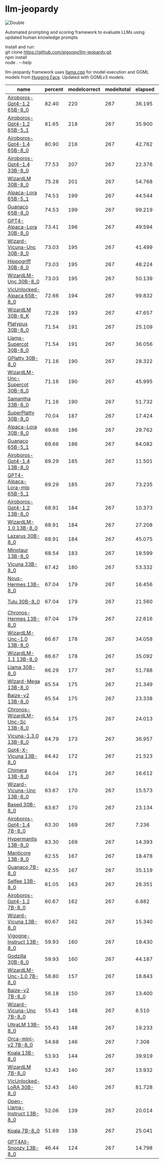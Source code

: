 # llm-jeopardy

![Double](dbljeopardy.png)

Automated prompting and scoring framework to evaluate LLMs using updated human knowledge prompts

Install and run:  
git clone https://github.com/aigoopy/llm-jeopardy.git  
npm install  
node . --help  

llm-jeopardy framework uses [llama.cpp](https://github.com/ggerganov/llama.cpp) for model execution and GGML models from [Hugging Face](https://huggingface.co). 
Updated with GGMLv3 models.

<!--- TABLESTART --->
|name|percent|modelcorrect|modeltotal|elapsed|answerlen|msize|mdate|
|----|----|----|----|----|----|----|----|
|<a href="https://huggingface.co/TheBloke/airoboros-65B-gpt4-1.2-GGML" target="_blank">Airoboros-Gpt4-1.2 65B-8_0</a>|82.40|220|267|36.195|12.58|69.37|2023/06/14 16:35:46|
|<a href="https://huggingface.co/TheBloke/airoboros-65B-gpt4-1.2-GGML" target="_blank">Airoboros-Gpt4-1.2 65B-5_1</a>|81.65|218|267|35.900|12.73|48.97|2023/06/14 15:25:37|
|<a href="https://huggingface.co/TheBloke/airoboros-65B-gpt4-1.4-GGML" target="_blank">Airoboros-Gpt4-1.4 65B-8_0</a>|80.90|216|267|42.762|21.94|69.37|2023/06/29 20:25:57|
|<a href="https://huggingface.co/TheBloke/airoboros-33B-gpt4-1.4-GGML" target="_blank">Airoboros-Gpt4-1.4 33B-8_0</a>|77.53|207|267|22.376|16.95|34.56|2023/06/26 17:53:42|
|<a href="https://huggingface.co/TheBloke/WizardLM-30B-GGML" target="_blank">WizardLM 30B-8_0</a>|75.28|201|267|54.768|216.47|34.56|2023/06/06 21:08:15|
|<a href="https://huggingface.co/TheBloke/alpaca-lora-65B-GGML" target="_blank">Alpaca-Lora 65B-5_1</a>|74.53|199|267|44.544|35.12|48.97|2023/05/20 12:57:30|
|<a href="https://huggingface.co/TheBloke/guanaco-65B-GGML" target="_blank">Guanaco 65B-8_0</a>|74.53|199|267|99.219|183.90|69.37|2023/05/26 08:46:34|
|<a href="https://huggingface.co/TheBloke/gpt4-alpaca-lora-30B-4bit-GGML" target="_blank">GPT4-Alpaca-Lora 30B-8_0</a>|73.41|196|267|49.594|160.56|34.56|2023/05/20 04:13:39|
|<a href="https://huggingface.co/TheBloke/Wizard-Vicuna-30B-Uncensored-GGML" target="_blank">Wizard-Vicuna-Unc 30B-8_0</a>|73.03|195|267|41.499|123.69|34.56|2023/05/30 04:33:26|
|<a href="https://huggingface.co/TheBloke/hippogriff-30b-chat-GGML" target="_blank">Hippogriff 30B-8_0</a>|73.03|195|267|48.224|156.18|34.56|2023/05/31 09:16:01|
|<a href="https://huggingface.co/TheBloke/WizardLM-30B-Uncensored-GGML" target="_blank">WizardLM-Unc 30B-8_0</a>|73.03|195|267|50.139|166.04|34.56|2023/05/22 14:34:25|
|<a href="https://huggingface.co/TheBloke/VicUnlocked-alpaca-65B-QLoRA-GGML" target="_blank">VicUnlocked-Alpaca 65B-8_0</a>|72.66|194|267|99.832|174.35|69.37|2023/05/30 00:09:02|
|<a href="https://huggingface.co/TheBloke/WizardLM-30B-GGML" target="_blank">WizardLM 30B-6_K</a>|72.28|193|267|47.657|229.89|26.69|2023/06/06 19:03:43|
|<a href="https://huggingface.co/TheBloke/Platypus-30B-GGML" target="_blank">Platypus 30B-8_0</a>|71.54|191|267|25.109|24.06|34.56|2023/06/29 01:30:17|
|<a href="https://huggingface.co/TheBloke/llama-30b-supercot-GGML" target="_blank">Llama-Supercot 30B-8_0</a>|71.54|191|267|36.056|96.27|34.56|2023/05/28 12:22:12|
|<a href="https://huggingface.co/TheBloke/GPlatty-30B-GGML" target="_blank">GPlatty 30B-8_0</a>|71.16|190|267|28.322|36.81|34.56|2023/06/29 00:01:01|
|<a href="https://huggingface.co/TheBloke/WizardLM-Uncensored-SuperCOT-StoryTelling-30B-GGML" target="_blank">WizardLM-Unc-Supercot 30B-8_0</a>|71.16|190|267|45.995|145.77|34.56|2023/06/01 11:07:15|
|<a href="https://huggingface.co/TheBloke/samantha-33B-GGML" target="_blank">Samantha 33B-8_0</a>|71.16|190|267|51.732|194.53|34.56|2023/05/29 10:18:08|
|<a href="https://huggingface.co/TheBloke/SuperPlatty-30B-GGML" target="_blank">SuperPlatty 30B-8_0</a>|70.04|187|267|17.424|23.26|34.56|2023/07/03 21:07:50|
|<a href="https://huggingface.co/TheBloke/Alpaca-Lora-30B-GGML" target="_blank">Alpaca-Lora 30B-8_0</a>|69.66|186|267|29.762|59.60|34.56|2023/06/01 07:50:56|
|<a href="https://huggingface.co/TheBloke/guanaco-65B-GGML" target="_blank">Guanaco 65B-5_1</a>|69.66|186|267|84.082|188.65|48.97|2023/05/25 18:58:18|
|<a href="https://huggingface.co/TheBloke/airoboros-13B-gpt4-1.4-GGML" target="_blank">Airoboros-Gpt4-1.4 13B-8_0</a>|69.29|185|267|11.501|18.18|13.83|2023/06/22 08:32:58|
|<a href="https://huggingface.co/TheBloke/gpt4-alpaca-lora_mlp-65B-GGML" target="_blank">GPT4-Alpaca-Lora-mlp 65B-5_1</a>|69.29|185|267|73.235|149.22|48.97|2023/05/20 17:04:49|
|<a href="https://huggingface.co/TheBloke/airoboros-13B-gpt4-1.2-GGML" target="_blank">Airoboros-Gpt4-1.2 13B-8_0</a>|68.91|184|267|10.373|12.75|13.83|2023/06/16 13:03:21|
|<a href="https://huggingface.co/TheBloke/wizardLM-13B-1.0-GGML" target="_blank">WizardLM-1.0 13B-8_0</a>|68.91|184|267|27.208|236.21|13.83|2023/05/27 16:17:01|
|<a href="https://huggingface.co/TheBloke/30B-Lazarus-GGML" target="_blank">Lazarus 30B-8_0</a>|68.91|184|267|45.075|145.88|34.56|2023/06/07 15:58:57|
|<a href="https://huggingface.co/TheBloke/minotaur-13B-GGML" target="_blank">Minotaur 13B-8_0</a>|68.54|183|267|19.599|169.73|13.83|2023/06/08 21:45:25|
|<a href="https://huggingface.co/TheBloke/vicuna-33B-GGML" target="_blank">Vicuna 33B-8_0</a>|67.42|180|267|53.332|178.43|34.56|2023/06/30 16:08:40|
|<a href="https://huggingface.co/TheBloke/Nous-Hermes-13B-GGML" target="_blank">Nous-Hermes 13B-8_0</a>|67.04|179|267|16.456|102.69|13.83|2023/06/03 13:44:45|
|<a href="https://huggingface.co/TheBloke/tulu-30B-GGML" target="_blank">Tulu 30B-8_0</a>|67.04|179|267|21.560|19.49|34.56|2023/06/10 21:47:05|
|<a href="https://huggingface.co/TheBloke/chronos-hermes-13B-GGML" target="_blank">Chronos-Hermes 13B-8_0</a>|67.04|179|267|22.616|187.16|13.83|2023/06/13 11:02:08|
|<a href="https://huggingface.co/TheBloke/WizardLM-13B-V1.0-Uncensored-GGML" target="_blank">WizardLM-Unc-1.0 13B-8_0</a>|66.67|178|267|34.058|264.51|13.83|2023/06/20 07:44:48|
|<a href="https://huggingface.co/TheBloke/WizardLM-13B-V1.1-GGML" target="_blank">WizardLM-1.1 13B-8_0</a>|66.67|178|267|35.092|449.91|13.83|2023/07/07 16:35:42|
|<a href="https://huggingface.co/TheBloke/LLaMa-30B-GGML" target="_blank">Llama 30B-8_0</a>|66.29|177|267|51.788|167.48|34.56|2023/05/20 19:50:17|
|<a href="https://huggingface.co/TheBloke/wizard-mega-13B-GGML" target="_blank">Wlzard-Mega 13B-8_0</a>|65.54|175|267|21.349|172.90|13.83|2023/05/20 03:50:25|
|<a href="https://huggingface.co/TheBloke/Project-Baize-v2-13B-GGML" target="_blank">Baize-v2 13B-8_0</a>|65.54|175|267|23.338|187.11|13.83|2023/05/24 12:00:06|
|<a href="https://huggingface.co/TheBloke/chronos-wizardlm-uc-scot-st-13B-GGML" target="_blank">Chronos-WizardLM-Unc-Sc 13B-8_0</a>|65.54|175|267|24.013|203.54|13.83|2023/06/07 14:08:04|
|<a href="https://huggingface.co/TheBloke/vicuna-13b-v1.3.0-GGML" target="_blank">Vicuna-1.3.0 13B-8_0</a>|64.79|173|267|36.957|316.16|13.83|2023/06/25 11:15:58|
|<a href="https://huggingface.co/TheBloke/gpt4-x-vicuna-13B-GGML" target="_blank">Gpt4-X-Vicuna 13B-8_0</a>|64.42|172|267|21.523|183.07|13.83|2023/05/20 05:02:06|
|<a href="https://huggingface.co/TheBloke/13B-Chimera-GGML" target="_blank">Chimera 13B-8_0</a>|64.04|171|267|16.612|123.45|13.83|2023/06/03 13:08:37|
|<a href="https://huggingface.co/TheBloke/Wizard-Vicuna-13B-Uncensored-GGML" target="_blank">Wizard-Vicuna-Unc 13B-8_0</a>|63.67|170|267|15.573|98.12|13.83|2023/05/20 02:05:09|
|<a href="https://huggingface.co/TheBloke/based-30B-GGML" target="_blank">Based 30B-8_0</a>|63.67|170|267|23.134|34.53|34.56|2023/06/03 10:54:07|
|<a href="https://huggingface.co/TheBloke/airoboros-7B-gpt4-1.4-GGML" target="_blank">Airoboros-Gpt4-1.4 7B-8_0</a>|63.30|169|267|7.236|21.32|7.16|2023/06/22 07:53:28|
|<a href="https://huggingface.co/TheBloke/13B-HyperMantis-GGML" target="_blank">Hypermantis 13B-8_0</a>|63.30|169|267|14.393|90.85|13.83|2023/06/03 00:38:54|
|<a href="https://huggingface.co/TheBloke/Manticore-13B-GGML" target="_blank">Manticore 13B-8_0</a>|62.55|167|267|18.478|134.84|13.83|2023/05/20 14:17:21|
|<a href="https://huggingface.co/TheBloke/guanaco-7B-GGML" target="_blank">Guanaco 7B-8_0</a>|62.55|167|267|35.119|700.85|7.16|2023/05/25 20:18:25|
|<a href="https://huggingface.co/TheBloke/Selfee-13B-GGML" target="_blank">Selfee 13B-8_0</a>|61.05|163|267|28.351|183.17|13.83|2023/06/06 14:23:41|
|<a href="https://huggingface.co/TheBloke/airoboros-7B-gpt4-1.2-GGML" target="_blank">Airoboros-Gpt4-1.2 7B-8_0</a>|60.67|162|267|6.882|16.69|7.16|2023/06/16 12:45:31|
|<a href="https://huggingface.co/TheBloke/wizard-vicuna-13B-GGML" target="_blank">Wizard-Vicuna 13B-8_0</a>|60.67|162|267|15.340|100.12|13.83|2023/05/20 02:44:04|
|<a href="https://huggingface.co/TheBloke/Vigogne-Instruct-13B-GGML" target="_blank">Vigogne-Instruct 13B-8_0</a>|59.93|160|267|19.430|128.52|13.83|2023/05/25 21:58:38|
|<a href="https://huggingface.co/TheBloke/GodziLLa-30B-GGML" target="_blank">Godzilla 30B-8_0</a>|59.93|160|267|44.187|222.78|34.56|2023/07/09 12:43:22|
|<a href="https://huggingface.co/TheBloke/WizardLM-7B-V1.0-Uncensored-GGML" target="_blank">WizardLM-Unc-1.0 7B-8_0</a>|58.80|157|267|18.843|275.48|7.16|2023/06/18 12:59:11|
|<a href="https://huggingface.co/TheBloke/Project-Baize-v2-7B-GGML" target="_blank">Baize-v2 7B-8_0</a>|56.18|150|267|13.400|181.61|7.16|2023/05/24 11:38:45|
|<a href="https://huggingface.co/TheBloke/Wizard-Vicuna-7B-Uncensored-GGML" target="_blank">Wizard-Vicuna-Unc 7B-8_0</a>|55.43|148|267|8.510|82.15|7.16|2023/05/20 01:07:29|
|<a href="https://huggingface.co/TheBloke/UltraLM-13B-GGML" target="_blank">UltraLM 13B-8_0</a>|55.43|148|267|19.233|136.31|13.83|2023/06/29 21:37:25|
|<a href="https://huggingface.co/TheBloke/orca_mini_v2_7B-GGML" target="_blank">Orca-mini-v2 7B-8_0</a>|54.68|146|267|7.308|126.75|7.16|2023/07/04 08:19:54|
|<a href="https://huggingface.co/TheBloke/koala-13B-GGML" target="_blank">Koala 13B-8_0</a>|53.93|144|267|39.919|426.62|13.83|2023/05/20 05:33:31|
|<a href="https://huggingface.co/TheBloke/wizardLM-7B-GGML" target="_blank">WizardLM 7B-8_0</a>|52.43|140|267|13.932|193.84|7.16|2023/05/20 00:19:49|
|<a href="https://huggingface.co/TheBloke/VicUnlocked-30B-LoRA-GGML" target="_blank">VicUnlocked-LoRA 30B-8_0</a>|52.43|140|267|81.728|269.79|34.56|2023/05/20 22:52:56|
|<a href="https://huggingface.co/TheBloke/open-llama-13b-open-instruct-GGML" target="_blank">Open-Llama-Instruct 13B-8_0</a>|52.06|139|267|20.014|122.48|13.83|2023/06/20 14:21:08|
|<a href="https://huggingface.co/TheBloke/koala-7B-GGML" target="_blank">Koala 7B-8_0</a>|51.69|138|267|25.041|460.45|9.76|2023/05/20 00:45:54|
|<a href="https://huggingface.co/TheBloke/GPT4All-13B-snoozy-GGML" target="_blank">GPT4All-Snoozy 13B-8_0</a>|46.44|124|267|14.798|92.90|13.83|2023/05/20 03:14:27|
